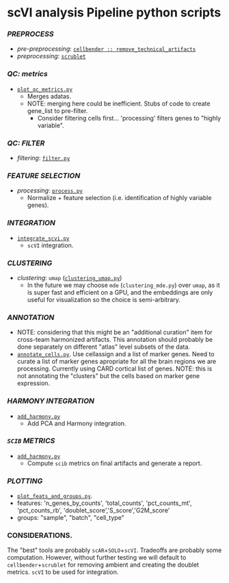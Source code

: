 # scVI analysis Pipeline python scripts


### _PREPROCESS_
- _pre-preprocessing_: [`cellbender :: remove_technical_artifacts`](../../../workflows/preprocess/preprocess.wdl#L327-L350)
- _preprocessing_: [`scrublet`](./main/preprocess.py)


### _QC: metrics_
- [`plot_qc_metrics.py`](./main/plot_qc_metrics.py)
    - Merges adatas.
    - NOTE:  merging here could be inefficient.  Stubs of code to create gene_list to pre-filter.
        - Consider filtering cells first... 'processing' filters genes to "highly variable".


### _QC: FILTER_ 
- _filtering_: [`filter.py`](./main/filter.py)


### _FEATURE SELECTION_ 
- _processing_: [`process.py`](./main/process.py)
    - Normalize + feature selection (i.e. identification of highly variable genes).


### _INTEGRATION_
- [`integrate_scvi.py`](./main/integrate_scvi.py)
    - `scVI` integration.


### _CLUSTERING_
- _clustering_: `umap` ([`clustering_umap.py`](./main/clustering_umap.py))
    - In the future we may choose `mde` (`clustering_mde.py`) over `umap`, as it is super fast and efficient on a GPU, and the embeddings are only useful for visualization so the choice is semi-arbitrary.


### _ANNOTATION_
- NOTE:  considering that this might be an "additional curation" item for cross-team harmonized artifacts.  This annotation should probably be done separately on different "atlas" level subsets of the data.
- [`annotate_cells.py`](./main/annotate_cells.py).  Use cellassign and a list of marker genes.  Need to curate a list of marker genes apropriate for all the brain regions we are processing.  Currently using CARD cortical list of genes.  NOTE: this is not annotating the "clusters" but the cells based on marker gene expression.


### _HARMONY INTEGRATION_
- [`add_harmony.py`](./main/add_harmony.py)
    - Add PCA and Harmony integration.


### _`SCIB` METRICS_
- [`add_harmony.py`](./main/add_harmony.py)
    - Compute `scib` metrics on final artifacts and generate a report.


### _PLOTTING_
- [`plot_feats_and_groups.py`](./main/plot_feats_and_groups.py).  
- features: 'n_genes_by_counts', 'total_counts', 'pct_counts_mt', 'pct_counts_rb', 'doublet_score','S_score','G2M_score'
- groups: "sample", "batch", "cell_type"


### CONSIDERATIONS.
The "best" tools are probably `scAR`+`SOLO`+`scVI`.  Tradeoffs are probably some computation.  However, without further testing we will default to `cellbender`+`scrublet` for removing ambient and creating the doublet metrics. `scVI` to be used for integration.

